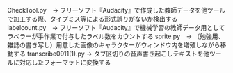 
CheckTool.py　-> フリーソフト『Audacity』で作成した教師データを他ツールで加工する際、タイプミス等による形式誤りがないか検出する
labelcount.py　-> フリーソフト『Audacity』で機械学習の教師データ用としてラベラーが手作業で付与したラベル数をカウントする
sprite.py　-> （勉強用、雑誌の書き写し）用意した画像のキャラクターがウィンドウ内を増殖しながら移動する
transcribe0911(1).py -> タブ区切りの音声書き起こしテキストを他ツールに対応したフォーマットに変換する
